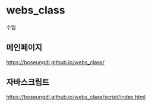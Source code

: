 # webs_class
수업
## 메인페이지
https://boseungdl.github.io/webs_class/


## 자바스크립트
https://boseungdl.github.io/webs_class/script/index.html
